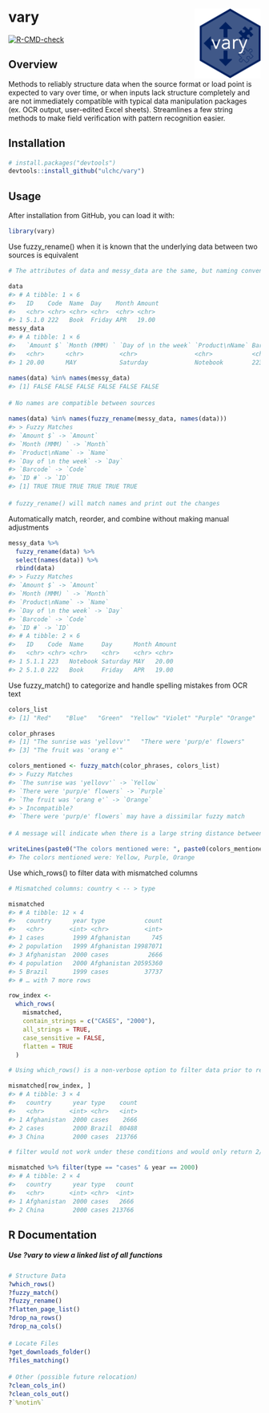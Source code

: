 
<!-- README.md is generated from README.Rmd. Please edit that file -->

# vary <a href='https://github.com/ulchc/vary'><img src='man/figures/logo.png' align="right" height="139" /></a>

<!-- badges: start -->

[![R-CMD-check](https://github.com/ulchc/vary/actions/workflows/R-CMD-check.yaml/badge.svg)](https://github.com/ulchc/vary/actions/workflows/R-CMD-check.yaml)
<!-- badges: end -->

## Overview

Methods to reliably structure data when the source format or load point
is expected to vary over time, or when inputs lack structure completely
and are not immediately compatible with typical data manipulation
packages (ex. OCR output, user-edited Excel sheets). Streamlines a few
string methods to make field verification with pattern recognition
easier.

## Installation

``` r
# install.packages("devtools")
devtools::install_github("ulchc/vary")
```

## Usage

After installation from GitHub, you can load it with:

``` r
library(vary)
```

Use fuzzy_rename() when it is known that the underlying data between two
sources is equivalent

``` r
# The attributes of data and messy_data are the same, but naming conventions between the sources differ
```

``` r
data
#> # A tibble: 1 × 6
#>   ID    Code  Name  Day    Month Amount
#>   <chr> <chr> <chr> <chr>  <chr> <chr> 
#> 1 5.1.0 222   Book  Friday APR   19.00
messy_data
#> # A tibble: 1 × 6
#>   `Amount $` `Month (MMM) ` `Day of \n the week` `Product\nName` Barcode `ID #`
#>   <chr>      <chr>          <chr>                <chr>           <chr>   <chr> 
#> 1 20.00      MAY            Saturday             Notebook        223     5.1.1
```

``` r
names(data) %in% names(messy_data)
#> [1] FALSE FALSE FALSE FALSE FALSE FALSE

# No names are compatible between sources
```

``` r
names(data) %in% names(fuzzy_rename(messy_data, names(data)))
#> > Fuzzy Matches
#> `Amount $` -> `Amount`
#> `Month (MMM) ` -> `Month`
#> `Product\nName` -> `Name`
#> `Day of \n the week` -> `Day`
#> `Barcode` -> `Code`
#> `ID #` -> `ID`
#> [1] TRUE TRUE TRUE TRUE TRUE TRUE

# fuzzy_rename() will match names and print out the changes
```

Automatically match, reorder, and combine without making manual
adjustments

``` r
messy_data %>%
  fuzzy_rename(data) %>%
  select(names(data)) %>%
  rbind(data)
#> > Fuzzy Matches
#> `Amount $` -> `Amount`
#> `Month (MMM) ` -> `Month`
#> `Product\nName` -> `Name`
#> `Day of \n the week` -> `Day`
#> `Barcode` -> `Code`
#> `ID #` -> `ID`
#> # A tibble: 2 × 6
#>   ID    Code  Name     Day      Month Amount
#>   <chr> <chr> <chr>    <chr>    <chr> <chr> 
#> 1 5.1.1 223   Notebook Saturday MAY   20.00 
#> 2 5.1.0 222   Book     Friday   APR   19.00
```

Use fuzzy_match() to categorize and handle spelling mistakes from OCR
text

``` r
colors_list
#> [1] "Red"    "Blue"   "Green"  "Yellow" "Violet" "Purple" "Orange"
```

``` r
color_phrases
#> [1] "The sunrise was 'yellovv'"   "There were 'purp/e' flowers"
#> [3] "The fruit was 'orang e'"
```

``` r
colors_mentioned <- fuzzy_match(color_phrases, colors_list)
#> > Fuzzy Matches
#> `The sunrise was 'yellovv'` -> `Yellow`
#> `There were 'purp/e' flowers` -> `Purple`
#> `The fruit was 'orang e'` -> `Orange`
#> > Incompatible?
#> `There were 'purp/e' flowers` may have a dissimilar fuzzy match

# A message will indicate when there is a large string distance between fuzzy matches
```

``` r
writeLines(paste0("The colors mentioned were: ", paste0(colors_mentioned, collapse = ", ")))
#> The colors mentioned were: Yellow, Purple, Orange
```

Use which_rows() to filter data with mismatched columns

``` r
# Mismatched columns: country < -- > type
```

``` r
mismatched
#> # A tibble: 12 × 4
#>   country      year type           count
#>   <chr>       <int> <chr>          <int>
#> 1 cases        1999 Afghanistan      745
#> 2 population   1999 Afghanistan 19987071
#> 3 Afghanistan  2000 cases           2666
#> 4 population   2000 Afghanistan 20595360
#> 5 Brazil       1999 cases          37737
#> # … with 7 more rows
```

``` r
row_index <-
  which_rows(
    mismatched,
    contain_strings = c("CASES", "2000"),
    all_strings = TRUE,
    case_sensitive = FALSE,
    flatten = TRUE
  )
```

``` r
# Using which_rows() is a non-verbose option to filter data prior to resolving mismatched attributes
```

``` r
mismatched[row_index, ]
#> # A tibble: 3 × 4
#>   country      year type    count
#>   <chr>       <int> <chr>   <int>
#> 1 Afghanistan  2000 cases    2666
#> 2 cases        2000 Brazil  80488
#> 3 China        2000 cases  213766
```

``` r
# filter would not work under these conditions and would only return 2/3 of the rows 
```

``` r
mismatched %>% filter(type == "cases" & year == 2000)
#> # A tibble: 2 × 4
#>   country      year type   count
#>   <chr>       <int> <chr>  <int>
#> 1 Afghanistan  2000 cases   2666
#> 2 China        2000 cases 213766
```

## R Documentation

##### Use ?vary to view a linked list of all functions

``` r
# Structure Data
?which_rows()
?fuzzy_match()
?fuzzy_rename()
?flatten_page_list()
?drop_na_rows()
?drop_na_cols()

# Locate Files
?get_downloads_folder()
?files_matching()

# Other (possible future relocation)
?clean_cols_in()
?clean_cols_out()
?`%notin%`
```

